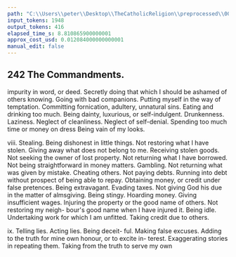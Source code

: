 ```yaml
---
path: "C:\\Users\\peter\\Desktop\\TheCatholicReligion\\preprocessed\\00259.jpg"
input_tokens: 1948
output_tokens: 416
elapsed_time_s: 8.810865900000001
approx_cost_usd: 0.012084000000000001
manual_edit: false
---
```

## 242 The Commandments.

impurity in word, or deed. Secretly doing
that which I should be ashamed of others
knowing. Going with bad companions. Putting
myself in the way of temptation. Committing
fornication, adultery, unnatural sins. Eating
and drinking too much. Being dainty, luxurious,
or self-indulgent. Drunkenness. Laziness.
Neglect of cleanliness. Neglect of self-denial.
Spending too much time or money on dress
Being vain of my looks.

viii. Stealing. Being dishonest in little
things. Not restoring what I have stolen.
Giving away what does not belong to me.
Receiving stolen goods. Not seeking the
owner of lost property. Not returning what
I have borrowed. Not being straightforward
in money matters. Gambling. Not returning
what was given by mistake. Cheating others.
Not paying debts. Running into debt without
prospect of being able to repay. Obtaining
money, or credit under false pretences. Being
extravagant. Evading taxes. Not giving God
his due in the matter of almsgiving. Being
stingy. Hoarding money. Giving insufficient
wages. Injuring the property or the good
name of others. Not restoring my neigh-
bour's good name when I have injured it.
Being idle. Undertaking work for which I
am unfitted. Taking credit due to others.

ix. Telling lies. Acting lies. Being deceit-
ful. Making false excuses. Adding to the
truth for mine own honour, or to excite in-
terest. Exaggerating stories in repeating
them. Taking from the truth to serve my own